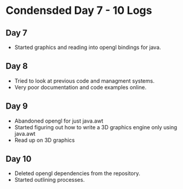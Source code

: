 # Condensded Day 7 - 10 Logs
## Day 7
- Started graphics and reading into opengl bindings for java. 

## Day 8 
- Tried to look at previous code and managment systems. 
- Very poor documentation and code examples online. 


## Day 9
- Abandoned opengl for just java.awt 
- Started figuring out how to write a 3D graphics engine only using java.awt
- Read up on 3D graphics

## Day 10
- Deleted opengl dependencies from the repository. 
- Started outlining processes.



